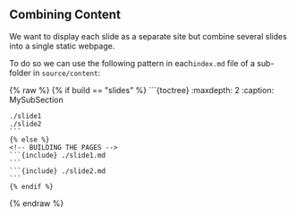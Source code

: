 ## Combining Content

We want to display each slide as a separate site but combine several slides into a single static webpage.

To do so we can use the following pattern in each`index.md` file of a sub-folder in `source/content`:


{% raw %}
    {% if build == "slides" %}
    <!-- BUILDING THE SLIDES -->
    ```{toctree}
    :maxdepth: 2
    :caption: MySubSection
    
    ./slide1
    ./slide2
    ```
    {% else %}
    <!-- BUILDING THE PAGES -->
    ```{include} ./slide1.md
    ```
    ```{include} ./slide2.md
    ```
    {% endif %}
{% endraw %}
